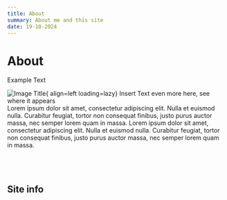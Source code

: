 ```yaml
---
title: About
summary: About me and this site
date: 19-10-2024
---
```

# About

Example Text

![Image Title](images/bass.jpg){ align=left loading=lazy}
Insert Text even more here, see where it appears  
Lorem ipsum dolor sit amet, consectetur adipiscing elit. Nulla et euismod nulla. Curabitur feugiat, tortor non consequat finibus, justo purus auctor massa, nec semper lorem quam in massa.
Lorem ipsum dolor sit amet, consectetur adipiscing elit. Nulla et euismod nulla. Curabitur feugiat, tortor non consequat finibus, justo purus auctor massa, nec semper lorem quam in massa.
<br><br><br><br>

## Site info